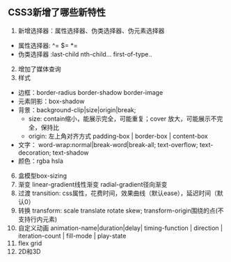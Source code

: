 ## CSS3新增了哪些新特性
1. 新增选择器：属性选择器、伪类选择器、伪元素选择器
  - 属性选择器: ^= $= *=
  - 伪类选择器 :last-child nth-child... first-of-type..
2. 增加了媒体查询
3. 样式
  - 边框：border-radius border-shadow border-image
  - 元素阴影：box-shadow
  - 背景：background-clip|size|origin|break; 
    - size: contain缩小，能展示完全，可能重复；cover 放大，可能展示不完全，保持比
    - origin: 左上角对齐方式 padding-box | border-box | content-box
  - 文字： word-wrap:normal|break-word|break-all; text-overflow; text-decoration; text-shadow
  - 颜色：rgba hsla
6. 盒模型box-sizing
7. 渐变 linear-gradient线性渐变 radial-gradient径向渐变
8. 过渡 transition: css属性，花费时间，效果曲线（默认ease），延迟时间（默认0）
9. 转换 transform: scale translate rotate skew; transform-origin围绕的点(不支持行内元素)
10. 自定义动画 animation-name|duration|delay| timing-function | direction | iteration-count | fill-mode | play-state
11. flex grid
12. 2D和3D